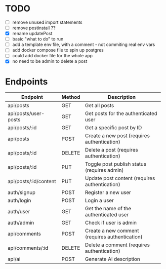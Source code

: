 # TODO

- [ ] remove unused import statements
- [ ] remove postinstall ??
- [x] rename updatePost
- [ ] basic "what to do" to run
- [ ] add a template env file, with a comment - not commiting real env vars
- [ ] add docker compose file to spin up postgres
- [ ] could add docker file for the whole app
- [x] no need to be admin to delete a post

# Endpoints

| Endpoint              | Method | Description                                    |
| --------------------- | ------ | ---------------------------------------------- |
| api/posts             | GET    | Get all posts                                  |
| api/posts/user-posts  | GET    | Get posts for the authenticated user           |
| api/posts/:id         | GET    | Get a specific post by ID                      |
| api/posts             | POST   | Create a new post (requires authentication)    |
| api/posts/:id         | DELETE | Delete a post (requires authentication)        |
| api/posts/:id         | PUT    | Toggle post publish status (requires admin)    |
| api/posts/:id/content | PUT    | Update post content (requires authentication)  |
| auth/signup          | POST   | Register a new user                            |
| auth/login           | POST   | Login a user                                   |
| auth/user            | GET    | Get the name of the authenticated user         |
| auth/admin           | GET    | Check if user is admin                         |
| api/comments          | POST   | Create a new comment (requires authentication) |
| api/comments/:id      | DELETE | Delete a comment (requires authentication)     |
| api/ai                | POST   | Generate AI description                        |
